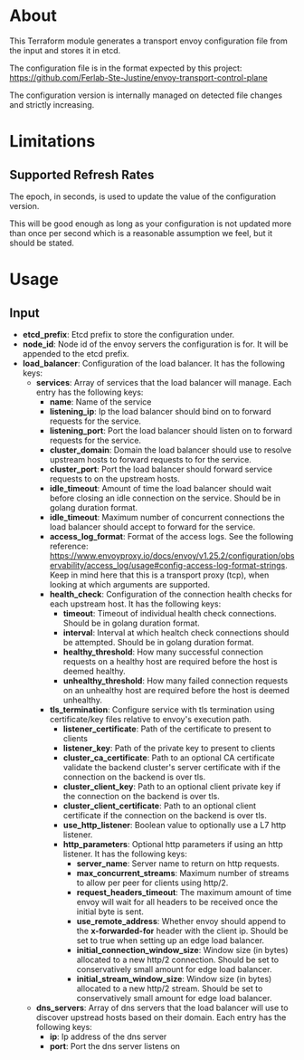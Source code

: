 # About

This Terraform module generates a transport envoy configuration file from the input and stores it in etcd.

The configuration file is in the format expected by this project: https://github.com/Ferlab-Ste-Justine/envoy-transport-control-plane

The configuration version is internally managed on detected file changes and strictly increasing.

# Limitations

## Supported Refresh Rates

The epoch, in seconds, is used to update the value of the configuration version.

This will be good enough as long as your configuration is not updated more than once per second which is a reasonable assumption we feel, but it should be stated.

# Usage

## Input

- **etcd_prefix**: Etcd prefix to store the configuration under.
- **node_id**: Node id of the envoy servers the configuration is for. It will be appended to the etcd prefix.
- **load_balancer**: Configuration of the load balancer. It has the following keys:
  - **services**: Array of services that the load balancer will manage. Each entry has the following keys:
    - **name**: Name of the service
    - **listening_ip**: Ip the load balancer should bind on to forward requests for the service.
    - **listening_port**: Port the load balancer should listen on to forward requests for the service.
    - **cluster_domain**: Domain the load balancer should use to resolve upstream hosts to forward requests to for the service.
    - **cluster_port**: Port the load balancer should forward service requests to on the upstream hosts.
    - **idle_timeout**: Amount of time the load balancer should wait before closing an idle connection on the service. Should be in golang duration format.
    - **idle_timeout**: Maximum number of concurrent connections the load balancer should accept to forward for the service.
    - **access_log_format**: Format of the access logs. See the following reference: https://www.envoyproxy.io/docs/envoy/v1.25.2/configuration/observability/access_log/usage#config-access-log-format-strings. Keep in mind here that this is a transport proxy (tcp), when looking at which arguments are supported.
    - **health_check**: Configuration of the connection health checks for each upstream host. It has the following keys:
      - **timeout**: Timeout of individual health check connections. Should be in golang duration format.
      - **interval**: Interval at which healtch check connections should be attempted. Should be in golang duration format.
      - **healthy_threshold**: How many successful connection requests on a healthy host are required before the host is deemed healthy.
      - **unhealthy_threshold**: How many failed connection requests on an unhealthy host are required before the host is deemed unhealthy.
    - **tls_termination**: Configure service with tls termination using certificate/key files relative to envoy's execution path.
      - **listener_certificate**: Path of the certificate to present to clients
      - **listener_key**: Path of the private key to present to clients
      - **cluster_ca_certificate**: Path to an optional CA certificate validate the backend cluster's server certificate with if the connection on the backend is over tls.
      - **cluster_client_key**: Path to an optional client private key if the connection on the backend is over tls.
      - **cluster_client_certificate**: Path to an optional client certificate if the connection on the backend is over tls.
      - **use_http_listener**: Boolean value to optionally use a L7 http listener.
      - **http_parameters**: Optional http parameters if using an http listener. It has the following keys:
        - **server_name**: Server name to return on http requests.
        - **max_concurrent_streams**: Maximum number of streams to allow per peer for clients using http/2.
        - **request_headers_timeout**: The maximum amount of time envoy will wait for all headers to be received once the initial byte is sent.
        - **use_remote_address**: Whether envoy should append to the **x-forwarded-for** header with the client ip. Should be set to true when setting up an edge load balancer.
        - **initial_connection_window_size**: Window size (in bytes) allocated to a new http/2 connection. Should be set to conservatively small amount for edge load balancer.
        - **initial_stream_window_size**: Window size (in bytes) allocated to a new http/2 stream. Should be set to conservatively small amount for edge load balancer.
  - **dns_servers**: Array of dns servers that the load balancer will use to discover upstread hosts based on their domain. Each entry has the following keys:
    - **ip**: Ip address of the dns server
    - **port**: Port the dns server listens on
